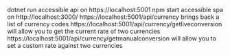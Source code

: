 dotnet run accessible api on https://localhost:5001
npm start accessible spa on http://localhost:3000/
https://localhost:5001/api/currency brings back a list of currency codes 
https://localhost:5001/api/currency/getliveconversion will allow you to get the current rate of two currencies
https://localhost:5001/api/currency/getmanualconversion will allow you to set a custom rate against two currencies